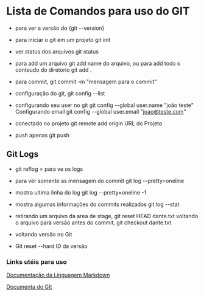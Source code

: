 # Lista de Comandos para uso do GIT

+ para ver a versão do   {git --version}

+ para iniciar o git em um projeto git init

+ ver status dos arquivos git status

+ para add um arquivo git add name do arquivo, ou para add todo o conteudo do diretorio git add .

+ para commit, git commit -m "mensagem para o commit"

+ configuração do git,  git config  --list

+ configurando seu user no git  git config --global user.name "joão teste"
  Configurando email  git config --global user.email "joao@teste.com"

+ conectado no projeto git remote add origin URL do Projeto

+ push apenas git push

## Git Logs

+ git reflog  = para ve os logs

+ para ver somente as mensagem do commit git log  --pretty=oneline

+ mostra ultima linha do log  git log  --pretty=oneline -1

+ mostra algumas informações do commits realizados git log  --stat  

+ retirando um arquivo da area de stage, git reset HEAD dante.txt
  voltando o arquivo para versão antes do commit, git checkout dante.txt

+ voltando versão no Git 

+ Git reset --hard ID da versão

### Links utéis para uso

[Documentação da Linguagem Markdown](https://www.markdownguide.org/)

[Documenta do GIt](https://comandosgit.github.io/)

